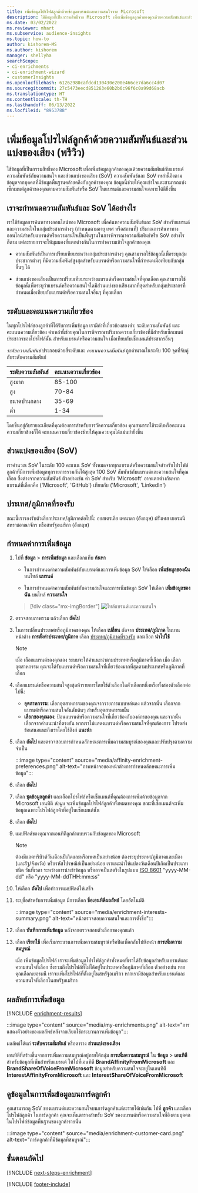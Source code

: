```yaml
---
title: เพิ่มข้อมูลโปรไฟล์ลูกค้าด้วยข้อมูลแบรนด์และความสนใจจาก Microsoft
description: ใช้ข้อมูลที่เป็นกรรมสิทธิ์จาก Microsoft เพื่อเพิ่มข้อมูลลูกค้าของคุณด้วยความสัมพันธ์และส่วนแบ่งของเสียง
ms.date: 03/02/2022
ms.reviewer: mhart
ms.subservice: audience-insights
ms.topic: how-to
author: kishorem-MS
ms.author: kishorem
manager: shellyha
searchScope:
- ci-enrichments
- ci-enrichment-wizard
- customerInsights
ms.openlocfilehash: 61262980cafdcd130430e200e466ce7da6cc4d07
ms.sourcegitcommit: 27c5473eecd851263e60b2b6c96f6c0a99d68acb
ms.translationtype: HT
ms.contentlocale: th-TH
ms.lasthandoff: 06/13/2022
ms.locfileid: "8953788"
---
```

# <a name="enrich-customer-profiles-with-affinities-and-share-of-voice-preview"></a>เพิ่มข้อมูลโปรไฟล์ลูกค้าด้วยความสัมพันธ์และส่วนแบ่งของเสียง (พรีวิว)

ใช้ข้อมูลที่เป็นกรรมสิทธิ์ของ Microsoft เพื่อเพิ่มข้อมูลลูกค้าของคุณด้วยความสัมพันธ์กับแบรนด์ ความสัมพันธ์กับความสนใจ และส่วนแบ่งของเสียง (SoV) ความสัมพันธ์และ SoV เหล่านี้อิงตามข้อมูลจากบุคคลที่มีข้อมูลพื้นฐานคล้ายคลึงกับลูกค้าของคุณ ข้อมูลนี้ช่วยให้คุณเข้าใจและสามารถแบ่งเซ็กเมนต์ลูกค้าของคุณตามความสัมพันธ์หรือ SoV ในแบรนด์และความสนใจเฉพาะได้ดียิ่งขึ้น

## <a name="how-we-determine-affinities-and-sov"></a>เราจะกำหนดความสัมพันธ์และ SoV ได้อย่างไร

เราใช้ข้อมูลการค้นหาทางออนไลน์ของ Microsoft เพื่อค้นหาความสัมพันธ์และ SoV สำหรับแบรนด์และความสนใจในกลุ่มประชากรต่างๆ (กำหนดตามอายุ เพศ หรือสถานที่) ปริมาณการค้นหาทางออนไลน์สำหรับแบรนด์หรือความสนใจเป็นพื้นฐานในการพิจารณาความสัมพันธ์หรือ SoV อย่างไรก็ตาม แต่ละรายการจะให้มุมมองที่แตกต่างกันในการทำความเข้าใจลูกค้าของคุณ

- ความสัมพันธ์เป็นการเปรียบเทียบระหว่างกลุ่มประชากรต่างๆ คุณสามารถใช้ข้อมูลนี้เพื่อระบุกลุ่มประชากรต่างๆ ที่มีความสัมพันธ์สูงสุดสำหรับแบรนด์หรือความสนใจที่กำหนดเมื่อเทียบกับกลุ่มอื่นๆ ได้

- ส่วนแบ่งของเสียงเป็นการเปรียบเทียบระหว่างแบรนด์หรือความสนใจที่คุณเลือก คุณสามารถใช้ข้อมูลนี้เพื่อระบุว่าแบรนด์หรือความสนใจใดมีส่วนแบ่งของเสียงมากที่สุดสำหรับกลุ่มประชากรที่กำหนดเมื่อเทียบกับแบรนด์หรือความสนใจอื่นๆ ที่คุณเลือก

## <a name="affinity-level-and-score"></a>ระดับและคะแนนความเกี่ยวข้อง

ในทุกโปรไฟล์ของลูกค้าที่ได้รับการเพิ่มข้อมูล เรามีค่าที่เกี่ยวข้องสองค่า: ระดับความสัมพันธ์ และคะแนนความเกี่ยวข้อง ค่าเหล่านี้ช่วยคุณในการพิจารณาปริมาณความเกี่ยวข้องที่มีสำหรับเซ็กเมนต์ประชากรของโปรไฟล์นั้น สำหรับแบรนด์หรือความสนใจ เมื่อเทียบกับเซ็กเมนต์ประชากรอื่นๆ

*ระดับความสัมพันธ์* ประกอบด้วยสี่ระดับและ *คะแนนความสัมพันธ์* ถูกคำนวณในระดับ 100 จุดที่จับคู่กับระดับความสัมพันธ์

|ระดับความสัมพันธ์ |คะแนนความเกี่ยวข้อง  |
|---------|---------|
|สูงมาก     | 85-100       |
|สูง     | 70-84        |
|ขนาดปานกลาง     | 35-69        |
|ตํ่า     | 1-34        |

โดยขึ้นอยู่กับรายละเอียดที่คุณต้องการสำหรับการวัดความเกี่ยวข้อง คุณสามารถใช้ระดับหรือคะแนนความเกี่ยวข้องก็ได้ คะแนนความเกี่ยวข้องช่วยให้คุณควบคุมได้แม่นยำยิ่งขึ้น

## <a name="share-of-voice-sov"></a>ส่วนแบ่งของเสียง (SoV)

เราคำนวณ SoV ในระดับ 100 คะแนน SoV ทั้งหมดจากทุกแบรนด์หรือความสนใจสำหรับโปรไฟล์ลูกค้าที่มีการเพิ่มข้อมูลทุกรายการรวมกันได้สูงสุด 100 SoV สัมพันธ์กับแบรนด์และความสนใจที่คุณเลือก ซึ่งต่างจากความสัมพันธ์ ตัวอย่างเช่น ค่า SoV สำหรับ 'Microsoft' อาจแตกต่างกันหากแบรนด์ที่เลือกคือ ('Microsoft', 'GitHub') เทียบกับ ('Microsoft', 'LinkedIn')

## <a name="supported-countriesregions"></a>ประเทศ/ภูมิภาคที่รองรับ

ขณะนี้เรารองรับตัวเลือกประเทศ/ภูมิภาคต่อไปนี้: ออสเตรเลีย แคนาดา (อังกฤษ) ฝรั่งเศส เยอรมนี สหราชอาณาจักร หรือสหรัฐอเมริกา (อังกฤษ)

## <a name="configure-the-enrichment"></a>กำหนดค่าการเพิ่มข้อมูล

1. ไปที่ **ข้อมูล** > **การเพิ่มข้อมูล** และเลือกแท็บ **ค้นหา**

   - ในการกำหนดค่าความสัมพันธ์กับแบรนด์และการเพิ่มข้อมูล SoV ให้เลือก **เพิ่มข้อมูลของฉัน** บนไทล์ **แบรนด์**

   - ในการกำหนดค่าความสัมพันธ์กับความสนใจและการเพิ่มข้อมูล SoV ให้เลือก **เพิ่มข้อมูลของฉัน** บนไทล์ **ความสนใจ**

   > [!div class="mx-imgBorder"]
   > ![ไทล์แบรนด์และความสนใจ](media/BrandsInterest-tile-Hub.png "ไทล์แบรนด์และความสนใจ")

1. ตรวจสอบภาพรวม แล้วเลือก **ถัดไป**

1. ในการเปลี่ยนประเทศหรือภูมิภาคของคุณ ให้เลือก **เปลี่ยน** ถัดจาก **ประเทศ/ภูมิภาค** ในบานหน้าต่าง **การตั้งค่าประเทศ/ภูมิภาค** เลือก [ประเทศ/ภูมิภาคที่รองรับ](#supported-countriesregions) และเลือก **นำไปใช้**

   > [!NOTE]
   > เมื่อ เลือกแบรนด์ของคุณเอง ระบบจะให้คำแนะนำตามประเทศหรือภูมิภาคที่เลือก เมื่อ เลือกอุตสาหกรรม คุณจะได้รับแบรนด์หรือความสนใจที่เกี่ยวข้องมากที่สุดตามประเทศหรือภูมิภาคที่เลือก

1. เลือกแบรนด์หรือความสนใจสูงสุดห้ารายการโดยใช้ตัวเลือกใดตัวเลือกหนึ่งหรือทั้งสองตัวเลือกต่อไปนี้:

   - **อุตสาหกรรม**: เลือกอุตสาหกรรมของคุณจากรายการแบบหล่นลง แล้วจากนั้น เลือกจากแบรนด์หรือความสนใจอันดับต้นๆ สำหรับอุตสาหกรรมนั้น
   - **เลือกของคุณเอง**: ป้อนแบรนด์หรือความสนใจที่เกี่ยวข้องกับองค์กรของคุณ และจากนั้น เลือกจากคำแนะนำที่ตรงกัน หากเราไม่แสดงแบรนด์หรือความสนใจที่คุณต้องการ โปรดส่งข้อเสนอแนะถึงเราโดยใช้ลิงก์ **แนะนำ**

1. เลือก **ถัดไป** และตรวจสอบการกำหนดลักษณะการเพิ่มความสมบูรณ์ของคุณและปรับปรุงตามความจำเป็น

   :::image type="content" source="media/affinity-enrichment-preferences.png" alt-text="ภาพหน้าจอของหน้าต่างการกำหนดลักษณะการเพิ่มข้อมูล":::

1. เลือก **ถัดไป**

1. เลือก **ชุดข้อมูลลูกค้า** และเลือกโปรไฟล์หรือเซ็กเมนต์ที่คุณต้องการเพิ่มด้วยข้อมูลจาก Microsoft เอนทิตี *ข้อมูล* จะเพิ่มข้อมูลโปรไฟล์ลูกค้าทั้งหมดของคุณ ขณะที่เซ็กเมนต์จะเพิ่มข้อมูลเฉพาะโปรไฟล์ลูกค้าที่อยู่ในเซ็กเมนต์นั้น

1. เลือก **ถัดไป**

1. แมปฟิลด์ของคุณจากเอนทิตีลูกค้าแบบรวมกับข้อมูลของ Microsoft

   > [!NOTE]
   > ต้องมีแอตทริบิวต์วันเดือนปีเกิดและหรือเพศเป็นอย่างน้อย ต้องระบุประเทศ/ภูมิภาคและเมือง (และรัฐ/จังหวัด) หรือรหัสไปรษณีย์เป็นอย่างน้อย เราแนะนำให้แปลงวันเดือนปีเกิดเป็นประเภทชนิด วันที่เวลา ระหว่างการนำเข้าข้อมูล หรืออาจเป็นสตริงในรูปแบบ [ISO 8601](https://www.iso.org/iso-8601-date-and-time-format.html) "yyyy-MM-dd" หรือ "yyyy-MM-ddTHH:mm:ss"

1. ให้เลือก **ถัดไป** เพื่อทำการแมปฟิลด์ให้เสร็จ

1. ระบุชื่อสำหรับการเพิ่มข้อมูล มีการเลือก **ชื่อเอนทิตีผลลัพธ์** โดยอัตโนมัติ

   :::image type="content" source="media/enrichment-interests-summary.png" alt-text="หน้าตรวจสอบความสนใจและการตั้งชื่อ":::

1. เลือก **บันทึกการเพิ่มข้อมูล** หลังจากตรวจสอบตัวเลือกของคุณแล้ว

1. เลือก **เรียกใช้** เพื่อเริ่มกระบวนการเพิ่มความสมบูรณ์หรือปิดเพื่อกลับไปยังหน้า **การเพิ่มความสมบูรณ์**

   เมื่อ เพิ่มข้อมูลโปรไฟล์ เราจะเพิ่มข้อมูลโปรไฟล์ลูกค้าทั้งหมดที่เราได้รับข้อมูลสำหรับแบรนด์และความสนใจที่เลือก ซึ่งรวมถึงโปรไฟล์ที่ไม่ได้อยู่ในประเทศหรือภูมิภาคที่เลือก ตัวอย่างเช่น หากคุณเลือกเยอรมนี เราจะเพิ่มโปรไฟล์ที่ตั้งอยู่ในสหรัฐอเมริกา หากเรามีข้อมูลสำหรับแบรนด์และความสนใจที่เลือกในสหรัฐอเมริกา

## <a name="enrichment-results"></a>ผลลัพธ์การเพิ่มข้อมูล

[!INCLUDE [enrichment-results](includes/enrichment-results.md)]

:::image type="content" source="media/my-enrichments.png" alt-text="การแสดงตัวอย่างของผลลัพธ์หลังจากเรียกใช้กระบวนการเพิ่มข้อมูล":::

ผลลัพธ์ได้แก่ **ระดับความสัมพันธ์** หรือตาราง **ส่วนแบ่งของเสียง**

เอนทิตีที่สร้างขึ้นจากการเพิ่มความสมบูรณ์อยู่ภายใต้กลุ่ม **การเพิ่มความสมบูรณ์** ใน **ข้อมูล** > **เอนทิตี** สำหรับข้อมูลที่เพิ่มสำหรับแบรนด์ ให้ไปที่เอนทิตี **BrandAffinityFromMicrosoft** และ **BrandShareOfVoiceFromMicrosoft** ข้อมูลสำหรับความสนใจจะอยู่ในเอนทิตี **InterestAffinityFromMicrosoft** และ **InterestShareOfVoiceFromMicrosoft**

## <a name="see-enrichment-data-on-the-customer-card"></a>ดูข้อมูลในการเพิ่มข้อมูลบนการ์ดลูกค้า

คุณสามารถดู SoV ของแบรนด์และความสนใจบนการ์ดลูกค้าแต่ละรายได้เช่นกัน ไปที่ **ลูกค้า** และเลือกโปรไฟล์ลูกค้า ในการ์ดลูกค้า คุณจะเห็นตารางสำหรับ SoV ของแบรนด์หรือความสนใจที่อิงตามบุคคลในโปรไฟล์ข้อมูลพื้นฐานของลูกค้ารายนั้น

:::image type="content" source="media/enrichment-customer-card.png" alt-text="การ์ดลูกค้าที่มีข้อมูลที่สมบูรณ์":::

## <a name="next-steps"></a>ขั้นตอนถัดไป

[!INCLUDE [next-steps-enrichment](includes/next-steps-enrichment.md)]


[!INCLUDE [footer-include](includes/footer-banner.md)]
